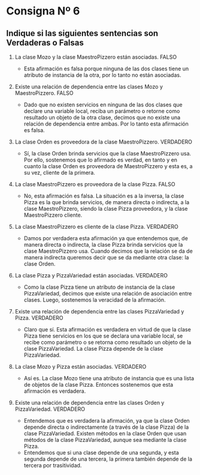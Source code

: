 # Consigna Nº 6

## Indique si las siguientes sentencias son Verdaderas o Falsas

1. La clase Mozo y la clase MaestroPizzero están asociadas. FALSO
    * Esta afirmación es falsa porque ninguna de las dos clases tiene un atributo de instancia de la otra, por lo tanto no están asociadas.

2. Existe una relación de dependencia entre las clases Mozo y MaestroPizzero. FALSO
    * Dado que no existen servicios en ninguna de las dos clases que declare una variable local, reciba un parámetro o retorne como resultado un objeto de la otra clase, decimos que no existe una relación de dependencia entre ambas. Por lo tanto esta afirmación es falsa.

3. La clase Orden es proveedora de la clase MaestroPizzero. VERDADERO
    * Sí, la clase Orden brinda servicios que la clase MaestroPizzero usa. Por ello, sostenemos que lo afirmado es verdad, en tanto y en cuanto la clase Orden es proveedora de MaestroPizzero y esta es, a su vez, cliente de la primera.

4. La clase MaestroPizzero es proveedora de la clase Pizza. FALSO
    * No, esta afirmación es falsa. La situación es a la inversa, la clase Pizza es la que brinda servicios, de manera directa o indirecta, a la clase MaestroPizzero, siendo la clase Pizza proveedora, y la clase MaestroPizzero cliente.

5. La clase MaestroPizzero es cliente de la clase Pizza. VERDADERO
    * Damos por verdadera esta afirmación ya que entendemos que, de manera directa o indirecta, la clase Pizza brinda servicios que la clase MaestroPizzero usa. Cuando decimos que la relación se da de manera indirecta queremos decir que se da mediante otra clase: la clase Orden.

6. La clase Pizza y PizzaVariedad están asociadas. VERDADERO
    * Como la clase Pizza tiene un atributo de instancia de la clase PizzaVariedad, decimos que existe una relación de asociación entre clases. Luego, sostenemos la veracidad de la afirmación.

7. Existe una relación de dependencia entre las clases PizzaVariedad y Pizza. VERDADERO
    * Claro que sí. Esta afirmación es verdadera en virtud de que la clase Pizza tiene servicios en los que se declara una variable local, se recibe como parámetro o se retorna como resultado un objeto de la clase PizzaVariedad. La clase Pizza depende de la clase PizzaVariedad.

8. La clase Mozo y Pizza están asociadas. VERDADERO
    * Así es. La clase Mozo tiene una atributo de instancia que es una lista de objetos de la clase Pizza. Entonces sostenemos que esta afirmación es verdadera.

9. Existe una relación de dependencia entre las clases Orden y PizzaVariedad. VERDADERO
    * Entendemos que es verdadera la afirmación, ya que la clase Orden depende directa o indirectamente (a través de la clase Pizza) de la clase PizzaVariedad. Existen métodos en la clase Orden que usan métodos de la clase PizzaVariedad, aunque sea mediante la clase Pizza. 
    * Entendemos que si una clase depende de una segunda, y esta segunda depende de una tercera, la primera también depende de la tercera por trasitividad.

